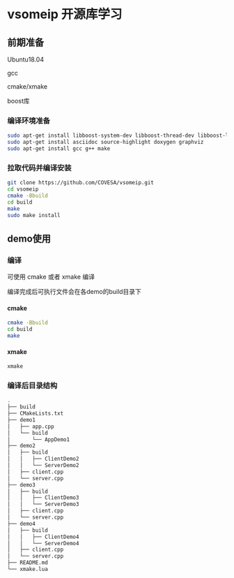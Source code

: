 # vsomeip 开源库学习
## 前期准备

Ubuntu18.04

gcc

cmake/xmake

boost库


### 编译环境准备
```bash
sudo apt-get install libboost-system-dev libboost-thread-dev libboost-log-dev
sudo apt-get install asciidoc source-highlight doxygen graphviz
sudo apt-get install gcc g++ make
```



### 拉取代码并编译安装
```bash
git clone https://github.com/COVESA/vsomeip.git
cd vsomeip
cmake -Bbuild
cd build
make
sudo make install
```

## demo使用
### 编译
可使用 cmake 或者 xmake 编译

编译完成后可执行文件会在各demo的build目录下
#### cmake
```bash
cmake -Bbuild
cd build
make
```
#### xmake
```bash
xmake
```

### 编译后目录结构
```bash
.
├── build
├── CMakeLists.txt
├── demo1
│   ├── app.cpp
│   └── build
│       └── AppDemo1
├── demo2
│   ├── build
│   │   ├── ClientDemo2
│   │   └── ServerDemo2
│   ├── client.cpp
│   └── server.cpp
├── demo3
│   ├── build
│   │   ├── ClientDemo3
│   │   └── ServerDemo3
│   ├── client.cpp
│   └── server.cpp
├── demo4
│   ├── build
│   │   ├── ClientDemo4
│   │   └── ServerDemo4
│   ├── client.cpp
│   └── server.cpp
├── README.md
└── xmake.lua
```